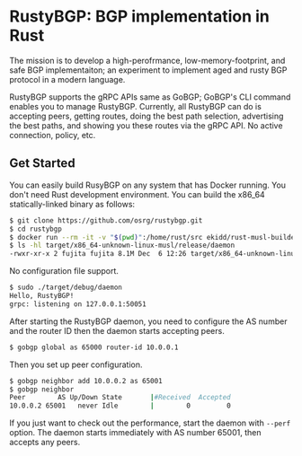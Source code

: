 # RustyBGP: BGP implementation in Rust

The mission is to develop a high-perofrmance, low-memory-footprint, and safe BGP implementaiton; an experiment to implement aged and rusty BGP protocol in a modern language.

RustyBGP supports the gRPC APIs same as GoBGP; GoBGP's CLI command enables you to manage RustyBGP. Currently, all RustyBGP can do is accepting peers, getting routes, doing the best path selection, advertising the best paths, and showing you these routes via the gRPC API. No active connection, policy, etc.

## Get Started

You can easily build RusyBGP on any system that has Docker running. You don't need Rust development environment. You can build the x86_64 statically-linked binary as follows:

```bash
$ git clone https://github.com/osrg/rustybgp.git
$ cd rustybgp
$ docker run --rm -it -v "$(pwd)":/home/rust/src ekidd/rust-musl-builder cargo build --release
$ ls -hl target/x86_64-unknown-linux-musl/release/daemon
-rwxr-xr-x 2 fujita fujita 8.1M Dec  6 12:26 target/x86_64-unknown-linux-musl/release/daemon
```

No configuration file support.

```bash
$ sudo ./target/debug/daemon
Hello, RustyBGP!
grpc: listening on 127.0.0.1:50051
```

After starting the RustyBGP daemon, you need to configure the AS number and the router ID then the daemon starts accepting peers.

```bash
$ gobgp global as 65000 router-id 10.0.0.1
```

Then you set up peer configuration.

```bash
$ gobgp neighbor add 10.0.0.2 as 65001
$ gobgp neighbor
Peer        AS Up/Down State       |#Received  Accepted
10.0.0.2 65001   never Idle        |        0         0
```

If you just want to check out the performance, start the daemon with `--perf` option. The daemon starts immediately with AS number 65001, then accepts any peers.
